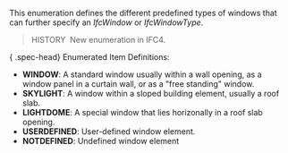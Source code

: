 ﻿This enumeration defines the different predefined types of windows that can further specify an _IfcWindow_ or _IfcWindowType_.

> HISTORY&nbsp; New enumeration in IFC4.

{ .spec-head}
Enumerated Item Definitions:

* **WINDOW**: A standard window usually within a wall opening, as a window panel in a curtain wall, or as a "free standing" window.
* **SKYLIGHT**: A window within a sloped building element, usually a roof slab.
* **LIGHTDOME**: A special window that lies horizonally in a roof slab opening.
* **USERDEFINED**: User-defined window element.
* **NOTDEFINED**: Undefined window element
